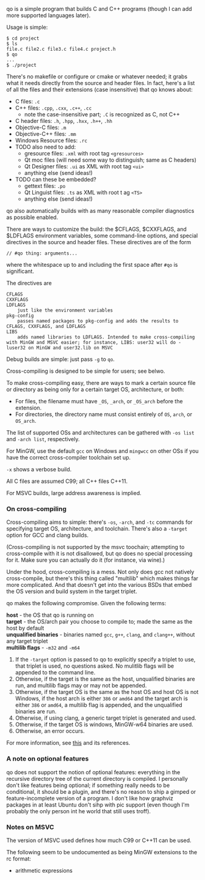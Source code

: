 qo is a simple program that builds C and C++ programs (though I can add more supported languages later).

Usage is simple:

```
$ cd project
$ ls
file.c file2.c file3.c file4.c project.h
$ qo
...
$ ./project
```

There's no makefile or configure or cmake or whatever needed; it grabs what it needs directly from the source and header files. In fact, here's a list of all the files and their extensions (case insensitive) that qo knows about:

* C files: `.c`
* C++ files: `.cpp`, `.cxx`, `.c++`, `.cc`
	* note the case-insensitive part; `.C` is recognized as C, not C++
* C header files: `.h`, `.hpp`, `.hxx`, `.h++`, `.hh`
* Objective-C files: `.m`
* Objective-C++ files: `.mm`
* Windows Resource files: `.rc`
* TODO also need to add:
	* gresource files: `.xml` with root tag `<gresources>`
	* Qt moc files (will need some way to distinguish; same as C headers)
	* Qt Designer files: `.ui` as XML with root tag `<ui>`
	* anything else (send ideas!)
* TODO can these be embedded?
	* gettext files: `.po`
	* Qt Linguist files: `.ts` as XML with root t ag `<TS>`
	* anything else (send ideas!)

qo also automatically builds with as many reasonable compiler diagnostics as possible enabled.

There are ways to customize the build: the $CFLAGS, $CXXFLAGS, and $LDFLAGS environment variables, some command-line options, and special directives in the source and header files. These directives are of the form

```
// #qo thing: arguments...
```

where the whitespace up to and including the first space after `#qo` is significant.

The directives are

```
CFLAGS
CXXFLAGS
LDFLAGS
	just like the environment variables
pkg-config
	passes named packages to pkg-config and adds the results to CFLAGS, CXXFLAGS, and LDFLAGS
LIBS
	adds named libraries to LDFLAGS. Intended to make cross-compiling with MinGW and MSVC easier; for instance, LIBS: user32 will do -luser32 on MinGW and user32.lib on MSVC
```

Debug builds are simple: just pass `-g` to `qo`.

Cross-compiling is designed to be simple for users; see belwo.

To make cross-compiling easy, there are ways to mark a certain source file or directory as being only for a certain target OS, architecture, or both:

- For files, the filename must have `_OS`, `_arch`, or `_OS_arch` before the extension.
- For directories, the directory name must consist entirely of `OS`, `arch`, or `OS_arch`.

The list of supported OSs and architectures can be gathered with `-os list` and `-arch list`, respectively.

For MinGW, use the default `gcc` on Windows and `mingwcc` on other OSs if you have the correct cross-compiler toolchain set up.

`-x` shows a verbose build.

All C files are assumed C99; all C++ files C++11.

For MSVC builds, large address awareness is implied.

### On cross-compiling
Cross-compiling aims to simple: there's `-os`, `-arch`, and `-tc` commands for specifying target OS, architecture, and toolchain. There's also a `-target` option for GCC and clang builds.

(Cross-compiling is not supported by the msvc toochain; attempting to cross-compile with it is not disallowed, but qo does no special processing for it. Make sure you can actually do it (for instance, via wine).)

Under the hood, cross-compiling is a mess. Not only does gcc not natively cross-compile, but there's this thing called "multilib" which makes things far more complicated. And that doesn't get into the various BSDs that embed the OS version and build system in the target triplet.

qo makes the following compromise. Given the following terms:

**host** - the OS that qo is running on<br>
**target** - the OS/arch pair you choose to compile to; made the same as the host by default<br>
**unqualified binaries** - binaries named `gcc`, `g++`, `clang`, and `clang++`, without any target triplet<br>
**multilib flags** - `-m32` and `-m64`

1. If the `-target` option is passed to qo to explicitly specify a triplet to use, that triplet is used, no questions asked. No mulitlib flags will be appended to the command line.
2. Otherwise, if the target is the same as the host, unqualified binaries are run, and multilib flags may or may not be appended.
3. Otherwise, if the target OS is the same as the host OS and host OS is not Windows, if the host arch is either `386` or `amd64` and the target arch is either `386` or `amd64`, a multilib flag is appended, and the unqualified binaries are run.
4. Otherwise, if using clang, a generic target triplet is generated and used.
5. Otherwise, if the target OS is windows, MinGW-w64 binaries are used.
6. Otherwise, an error occurs.

For more information, see [this](http://stackoverflow.com/a/26101710/3408572) and its references.

### A note on optional features
qo does not support the notion of optional features: everything in the recursive directory tree of the current directory is compiled. I personally don't like features being optional; if something really needs to be conditional, it should be a plugin, and there's no reason to ship a gimped or feature-incomplete version of a program. I don't like how graphviz packages in at least Ubuntu don't sihp with pic support (even though I'm probably the only person int he world that still uses troff).

### Notes on MSVC
The version of MSVC used defines how much C99 or C++11 can be used.

The following seem to be undocumented as being MinGW extensions to the rc format:
- arithmetic expressions

